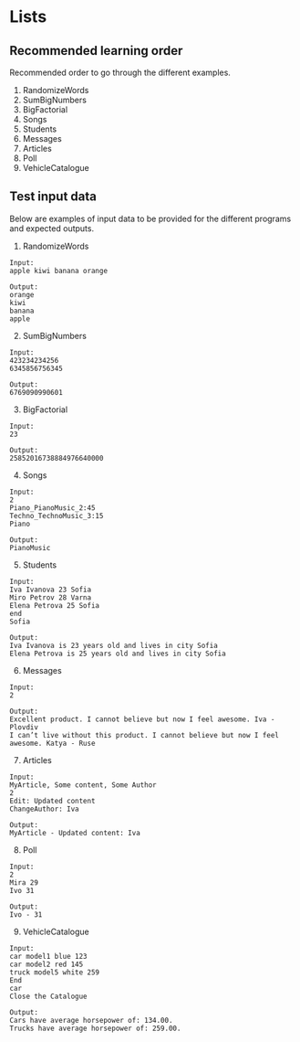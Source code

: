 # Lists

## Recommended learning order

Recommended order to go through the different examples.

1. RandomizeWords
2. SumBigNumbers
3. BigFactorial
4. Songs
5. Students
6. Messages
7. Articles
8. Poll
9. VehicleCatalogue

## Test input data

Below are examples of input data to be provided for the different programs and expected outputs.

1. RandomizeWords

```
Input:
apple kiwi banana orange

Output:
orange
kiwi
banana
apple
```

2. SumBigNumbers

```
Input:
423234234256
6345856756345

Output:
6769090990601
```

3. BigFactorial

```
Input:
23

Output:
25852016738884976640000
```

4. Songs

```
Input:
2
Piano_PianoMusic_2:45
Techno_TechnoMusic_3:15
Piano

Output:
PianoMusic
```

5. Students

```
Input:
Iva Ivanova 23 Sofia
Miro Petrov 28 Varna
Elena Petrova 25 Sofia
end
Sofia

Output:
Iva Ivanova is 23 years old and lives in city Sofia
Elena Petrova is 25 years old and lives in city Sofia
```

6. Messages

```
Input:
2

Output:
Excellent product. I cannot believe but now I feel awesome. Iva - Plovdiv
I can’t live without this product. I cannot believe but now I feel awesome. Katya - Ruse
```

7. Articles

```
Input:
MyArticle, Some content, Some Author
2
Edit: Updated content
ChangeAuthor: Iva

Output:
MyArticle - Updated content: Iva
```

8. Poll

```
Input:
2
Mira 29
Ivo 31

Output:
Ivo - 31
```

9. VehicleCatalogue

```
Input:
car model1 blue 123
car model2 red 145
truck model5 white 259
End
car
Close the Catalogue

Output:
Cars have average horsepower of: 134.00.
Trucks have average horsepower of: 259.00.
```
